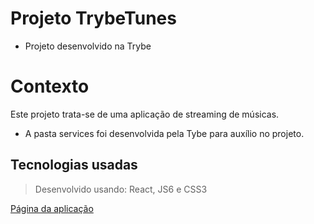 # Projeto TrybeTunes

- Projeto desenvolvido na Trybe

#  Contexto
Este projeto trata-se de uma aplicação de streaming de músicas.
- A pasta services foi desenvolvida pela Tybe para auxílio no projeto.

##  Tecnologias usadas

> Desenvolvido usando: React, JS6 e CSS3

[Página da aplicação](https://project-trybetunes.vercel.app/)
